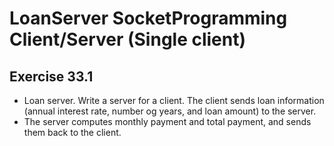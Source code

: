 # LoanServer SocketProgramming Client/Server (Single client)


 ## Exercise 33.1
 * Loan server. Write a server for a client. The client sends loan information (annual interest rate, number og years,
   and loan amount) to the server.
 * The server computes monthly payment and total payment, and sends them back to the client.
